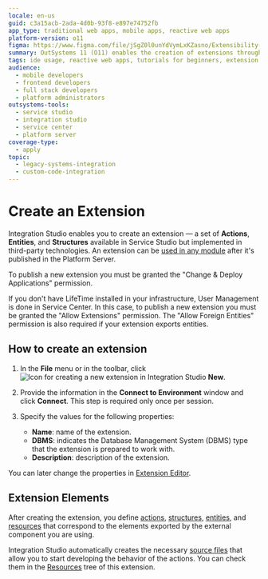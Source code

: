 ```yaml
---
locale: en-us
guid: c3a15acb-2ada-4d0b-93f8-e897e74752fb
app_type: traditional web apps, mobile apps, reactive web apps
platform-version: o11
figma: https://www.figma.com/file/jSgZ0l0unYdVymLxKZasno/Extensibility-and-Integration?type=design&node-id=3387%3A2062&mode=design&t=187UAgmZTPxcY0ZG-1
summary: OutSystems 11 (O11) enables the creation of extensions through Integration Studio, allowing integration with third-party technologies.
tags: ide usage, reactive web apps, tutorials for beginners, extension development, third-party integration
audience:
  - mobile developers
  - frontend developers
  - full stack developers
  - platform administrators
outsystems-tools:
  - service studio
  - integration studio
  - service center
  - platform server
coverage-type:
  - apply
topic:
  - legacy-systems-integration
  - custom-code-integration
---
```


# Create an Extension

Integration Studio enables you to create an extension — a set of **Actions**, **Entities**, and **Structures** available in Service Studio but implemented in third-party technologies. An extension can be [used in any module](<../extension-life-cycle/extension-use.md>) after it's published in the Platform Server.

To publish a new extension you must be granted the "Change & Deploy Applications" permission.

If you don't have LifeTime installed in your infrastructure, User Management is done in Service Center. In this case, to publish a new extension you must be granted the "Allow Extensions" permission. The "Allow Foreign Entities" permission is also required if your extension exports entities.

## How to create an extension

1. In the **File** menu or in the toolbar, click ![Icon for creating a new extension in Integration Studio](images/new.png "Create New Extension") **New**.

1. Provide the information in the **Connect to Environment** window and click **Connect**. This step is required only once per session.  

1. Specify the values for the following properties:

    * **Name**: name of the extension.
    * **DBMS**: indicates the Database Management System (DBMS) type that the extension is prepared to work with.
    * **Description**: description of the extension.

You can later change the properties in [Extension Editor](<../../../ref/integration-studio/editor/extension.md>).

## Extension Elements

After creating the extension, you define [actions](<../managing-extensions/action-define.md>), [structures](<../managing-extensions/structure-define.md>), [entities](<../managing-extensions/entity-define.md>), and [resources](<../managing-extensions/resource-define.md>) that correspond to the elements exported by the external component you are using.

Integration Studio automatically creates the necessary [source files](<../getting-started/extension-source-files.md>) that allow you to start developing the behavior of the actions. You can check them in the [Resources](<../../../ref/integration-studio/resources-tree.md>) tree of this extension.
